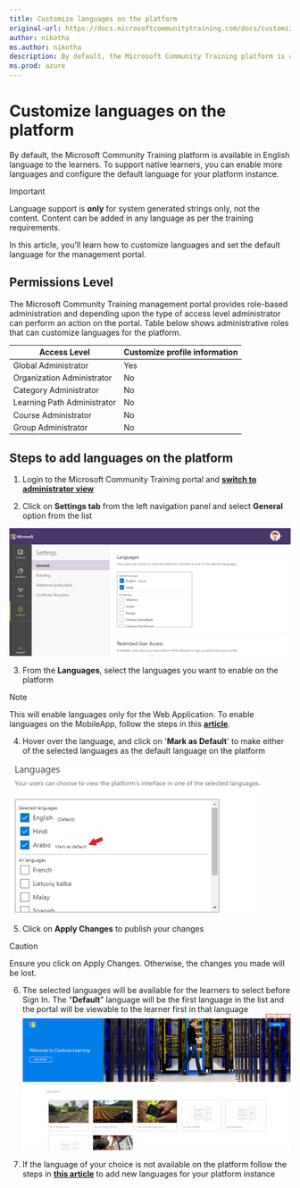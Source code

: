 ```yaml
---
title: Customize languages on the platform
original-url: https://docs.microsoftcommunitytraining.com/docs/customize-languages-for-the-learners-on-the-platform
author: nikotha
ms.author: nikotha
description: By default, the Microsoft Community Training platform is available in English language to the learners.
ms.prod: azure
---
```


# Customize languages on the platform

By default, the Microsoft Community Training platform is available in English language to the learners. To support native learners, you can enable more languages and configure the default language for your platform instance. 

> [!IMPORTANT]
> Language support is **only** for system generated strings only, not the content. Content can be added in any language as per the training requirements. 

In this article, you'll learn how to customize languages and set the default language for the management portal.

## Permissions Level
The Microsoft Community Training management portal provides role-based administration and depending upon the type of access level administrator can perform an action on the portal.  Table below shows administrative roles that can customize languages for the platform.

|Access Level	| Customize profile information |
|---|---|
|Global Administrator| Yes |
|Organization Administrator |No|
|Category Administrator	|No|
|Learning Path Administrator|No|
|Course Administrator	|No|
|Group Administrator	|No|

## Steps to add languages on the platform 
1. Login to the Microsoft Community Training portal and [**switch to administrator view**](../get-started/4_step-by-step-configuration-guide.md#step-2--switch-to-administrator-view-of-the-portal)

2. Click on **Settings tab** from the left navigation panel and select **General** option from the list

![General from Settings tab](../media/image%28383%29.png)

3. From the **Languages**, select the languages you want to enable on the platform 

  > [!NOTE]
  > This will enable languages only for the Web Application. To enable languages on the MobileApp, follow the steps in this [**article**](../infrastructure-management/install-your-platform-instance/5_create-publish-mobile-app.md).

4. Hover over the language, and click on '**Mark as Default**' to make either of the selected languages as the default language on the platform

![Mark as Default](../media/image%28287%29.png)

5. Click on **Apply Changes** to publish your changes

  > [!CAUTION]
  > Ensure you click on Apply Changes. Otherwise, the changes you made will be lost.

6. The selected languages will be available for the learners to select before Sign In. The "**Default**" language will be the first language in the list and the portal will be viewable to the learner first in that language 
![Default](../media/image%28275%29.png)

7. If the language of your choice is not available on the platform follow the steps in [**this article**](../settings/8_request-a-new-language.md) to add new languages for your platform instance